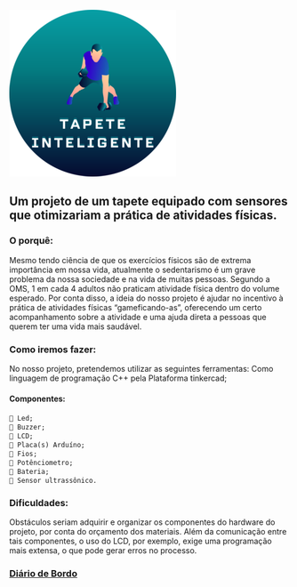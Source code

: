 ![Logotipo](../img/2.png)

## Um projeto de um tapete equipado com sensores que otimizariam a prática de atividades físicas.

### O porquê:
Mesmo tendo ciência de que os exercícios físicos são de extrema importância em nossa vida, atualmente o sedentarismo é um grave problema da nossa sociedade e na vida de muitas pessoas. Segundo a OMS, 1 em cada 4 adultos não praticam atividade física dentro do volume esperado. Por conta disso, a ideia do nosso projeto é ajudar no incentivo à prática de atividades físicas “gameficando-as”, oferecendo um certo acompanhamento sobre a atividade e uma ajuda direta a pessoas que querem ter uma vida mais saudável.


### Como iremos fazer:

No nosso projeto, pretendemos utilizar as seguintes ferramentas: 
Como linguagem de programação C++ pela Plataforma tinkercad; 

#### Componentes: 

```
🥈 Led; 
🥈 Buzzer; 
🥈 LCD; 
🥈 Placa(s) Arduíno; 
🥈 Fios; 
🥈 Potênciometro; 
🥈 Bateria; 
🥈 Sensor ultrassônico.
```

### Dificuldades:
Obstáculos seriam adquirir e organizar os componentes do hardware do projeto, por conta do orçamento dos materiais. 
Além da comunicação entre tais componentes, o uso do LCD, por exemplo, exige uma programação mais extensa, o que pode gerar erros no processo.

### [Diário de Bordo](https://github.com/danttunes/Tapete_inteligente/blob/main/diario_de_bordo.md)
